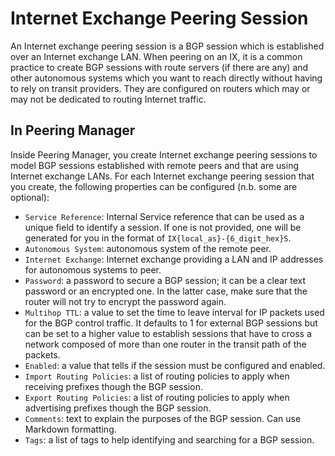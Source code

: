 # Internet Exchange Peering Session

An Internet exchange peering session is a BGP session which is established over
an Internet exchange LAN. When peering on an IX, it is a common practice to
create BGP sessions with route servers (if there are any) and other autonomous
systems which you want to reach directly without having to rely on transit
providers. They are configured on routers which may or may not be dedicated to
routing Internet traffic.

## In Peering Manager

Inside Peering Manager, you create Internet exchange peering sessions to model
BGP sessions established with remote peers and that are using Internet exchange
LANs. For each Internet exchange peering session that you create, the following
properties can be configured (n.b. some are optional):

  * `Service Reference`: Internal Service reference that can be used as a unique
    field to identify a session. If one is not provided, one will be generated 
    for you in the format of `IX{local_as}-{6_digit_hex}S`.
  * `Autonomous System`: autonomous system of the remote peer.
  * `Internet Exchange`: Internet exchange providing a LAN and IP addresses
    for autonomous systems to peer.
  * `Password`: a password to secure a BGP session; it can be a clear text
    password or an encrypted one. In the latter case, make sure that the router
    will not try to encrypt the password again.
  * `Multihop TTL`: a value to set the time to leave interval for IP packets
    used for the BGP control traffic. It defaults to 1 for external BGP
    sessions but can be set to a higher value to establish sessions that have
    to cross a network composed of more than one router in the transit path of
    the packets.
  * `Enabled`: a value that tells if the session must be configured and
    enabled.
  * `Import Routing Policies`: a list of routing policies to apply when
     receiving prefixes though the BGP session.
  * `Export Routing Policies`: a list of routing policies to apply when
     advertising prefixes though the BGP session.
  * `Comments`: text to explain the purposes of the BGP session. Can use
    Markdown formatting.
  * `Tags`: a list of tags to help identifying and searching for a BGP session.
